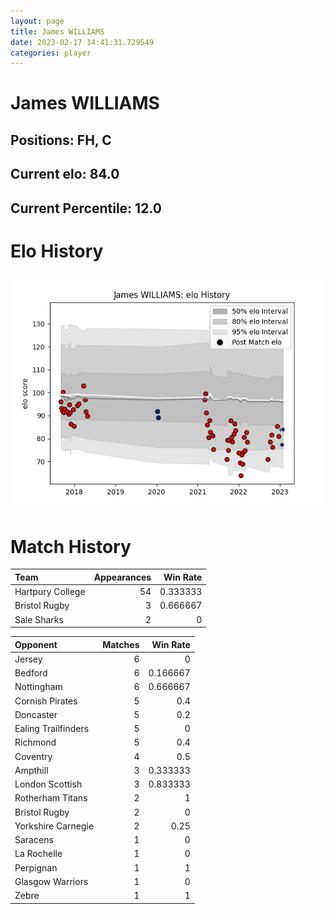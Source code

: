 ```yaml
---  
layout: page  
title: James WILLIAMS  
date: 2023-02-17 14:41:31.729549  
categories: player  
---
```

# James WILLIAMS

## Positions: FH, C

## Current elo: 84.0

## Current Percentile: 12.0

# Elo History


![elo history](history_JamesWILLIAMS.png)
# Match History


| Team             |   Appearances |   Win Rate |
|:-----------------|--------------:|-----------:|
| Hartpury College |            54 |   0.333333 |
| Bristol Rugby    |             3 |   0.666667 |
| Sale Sharks      |             2 |   0        |

| Opponent            |   Matches |   Win Rate |
|:--------------------|----------:|-----------:|
| Jersey              |         6 |   0        |
| Bedford             |         6 |   0.166667 |
| Nottingham          |         6 |   0.666667 |
| Cornish Pirates     |         5 |   0.4      |
| Doncaster           |         5 |   0.2      |
| Ealing Trailfinders |         5 |   0        |
| Richmond            |         5 |   0.4      |
| Coventry            |         4 |   0.5      |
| Ampthill            |         3 |   0.333333 |
| London Scottish     |         3 |   0.833333 |
| Rotherham Titans    |         2 |   1        |
| Bristol Rugby       |         2 |   0        |
| Yorkshire Carnegie  |         2 |   0.25     |
| Saracens            |         1 |   0        |
| La Rochelle         |         1 |   0        |
| Perpignan           |         1 |   1        |
| Glasgow Warriors    |         1 |   0        |
| Zebre               |         1 |   1        |